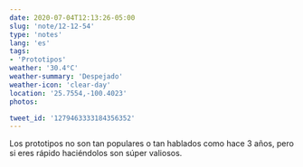 ```yaml
---
date: 2020-07-04T12:13:26-05:00
slug: 'note/12-12-54'
type: 'notes'
lang: 'es'
tags:
- 'Prototipos'
weather: '30.4°C'
weather-summary: 'Despejado'
weather-icon: 'clear-day'
location: '25.7554,-100.4023'
photos:

tweet_id: '1279463333184356352'
---
```

Los prototipos no son tan populares o tan hablados como hace 3 años, pero si eres rápido haciéndolos son súper valiosos. 